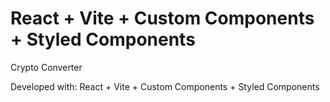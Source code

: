 # React + Vite + Custom Components + Styled Components

Crypto Converter

Developed with: React + Vite + Custom Components + Styled Components
